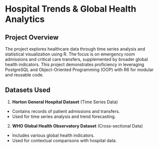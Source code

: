 # Hospital Trends & Global Health Analytics

## Project Overview

The project explores healthcare data through time series analysis and statistical visualization using R. The focus is on emergency room admissions and critical care transfers, supplemented by broader global health indicators. This project demonstrates proficiency in leveraging PostgreSQL and Object-Oriented Programming (OOP) with R6 for modular and reusable code.

## Datasets Used

1. **Horton General Hospital Dataset** (Time Series Data)
- Contains records of patient admissions and transfers.
- Used for time series analysis and trend forecasting.

2. **WHO Global Health Observatory Dataset** (Cross-sectional Data)
- Includes various global health indicators.
- Used for contextual comparisons with hospital data.
